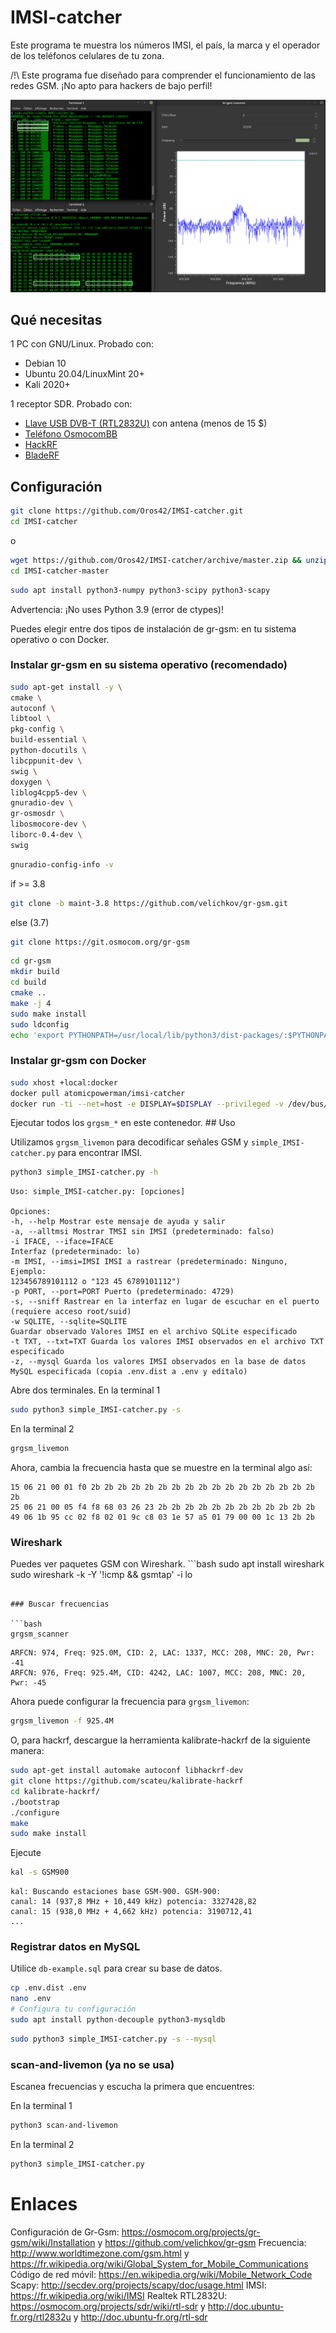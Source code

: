 # IMSI-catcher

Este programa te muestra los números IMSI, el país, la marca y el operador de los teléfonos celulares de tu zona.

/!\ Este programa fue diseñado para comprender el funcionamiento de las redes GSM. ¡No apto para hackers de bajo perfil!

![screenshot0](capture_simple_IMSI-catcher.png)

## Qué necesitas

1 PC con GNU/Linux. Probado con:
- Debian 10
- Ubuntu 20.04/LinuxMint 20+
- Kali 2020+

1 receptor SDR. Probado con:
- [Llave USB DVB-T (RTL2832U)](https://osmocom.org/projects/sdr/wiki/rtl-sdr) con antena (menos de 15 $)
- [Teléfono OsmocomBB](https://osmocom.org/projects/baseband/wiki/Phones)
- [HackRF](https://greatscottgadgets.com/hackrf/)
- [BladeRF](https://www.nuand.com/bladerf-2-0-micro/)

## Configuración

```bash
git clone https://github.com/Oros42/IMSI-catcher.git
cd IMSI-catcher
```
o
```bash
wget https://github.com/Oros42/IMSI-catcher/archive/master.zip && unzip -q master.zip
cd IMSI-catcher-master
```

```bash
sudo apt install python3-numpy python3-scipy python3-scapy
```
Advertencia: ¡No uses Python 3.9 (error de ctypes)!

Puedes elegir entre dos tipos de instalación de gr-gsm: en tu sistema operativo o con Docker.

### Instalar gr-gsm en su sistema operativo (recomendado)

```bash
sudo apt-get install -y \
cmake \
autoconf \
libtool \
pkg-config \
build-essential \
python-docutils \
libcppunit-dev \
swig \
doxygen \
liblog4cpp5-dev \
gnuradio-dev \
gr-osmosdr \
libosmocore-dev \
liborc-0.4-dev \
swig
```
```bash
gnuradio-config-info -v
```
if >= 3.8
```bash
git clone -b maint-3.8 https://github.com/velichkov/gr-gsm.git
```
else (3.7)
```bash
git clone https://git.osmocom.org/gr-gsm
```

```bash
cd gr-gsm
mkdir build
cd build
cmake ..
make -j 4
sudo make install
sudo ldconfig
echo 'export PYTHONPATH=/usr/local/lib/python3/dist-packages/:$PYTHONPATH' >> ~/.bashrc
```

### Instalar gr-gsm con Docker

```bash
sudo xhost +local:docker
docker pull atomicpowerman/imsi-catcher
docker run -ti --net=host -e DISPLAY=$DISPLAY --privileged -v /dev/bus/usb:/dev/bus/usb atomicpowerman/imsi-catcher bash
```
Ejecutar todos los `grgsm_*` en este contenedor. ## Uso

Utilizamos `grgsm_livemon` para decodificar señales GSM y `simple_IMSI-catcher.py` para encontrar IMSI.

```bash
python3 simple_IMSI-catcher.py -h
```
```
Uso: simple_IMSI-catcher.py: [opciones]

Opciones:
-h, --help Mostrar este mensaje de ayuda y salir
-a, --alltmsi Mostrar TMSI sin IMSI (predeterminado: falso)
-i IFACE, --iface=IFACE
Interfaz (predeterminado: lo)
-m IMSI, --imsi=IMSI IMSI a rastrear (predeterminado: Ninguno, Ejemplo:
123456789101112 o "123 45 6789101112")
-p PORT, --port=PORT Puerto (predeterminado: 4729)
-s, --sniff Rastrear en la interfaz en lugar de escuchar en el puerto
(requiere acceso root/suid)
-w SQLITE, --sqlite=SQLITE
Guardar observado Valores IMSI en el archivo SQLite especificado
-t TXT, --txt=TXT Guarda los valores IMSI observados en el archivo TXT especificado
-z, --mysql Guarda los valores IMSI observados en la base de datos MySQL especificada (copia .env.dist a .env y edítalo)
```

Abre dos terminales. En la terminal 1
```bash
sudo python3 simple_IMSI-catcher.py -s
```

En la terminal 2
```bash
grgsm_livemon
```
Ahora, cambia la frecuencia hasta que se muestre en la terminal algo así:
```
15 06 21 00 01 f0 2b 2b 2b 2b 2b 2b 2b 2b 2b 2b 2b 2b 2b 2b 2b 2b 2b 2b
25 06 21 00 05 f4 f8 68 03 26 23 2b 2b 2b 2b 2b 2b 2b 2b 2b 2b 2b 2b
49 06 1b 95 cc 02 f8 02 01 9c c8 03 1e 57 a5 01 79 00 00 1c 13 2b 2b
```

### Wireshark

Puedes ver paquetes GSM con Wireshark. ```bash
sudo apt install wireshark
sudo wireshark -k -Y '!icmp && gsmtap' -i lo
```

### Buscar frecuencias

```bash
grgsm_scanner
```
```
ARFCN: 974, Freq: 925.0M, CID: 2, LAC: 1337, MCC: 208, MNC: 20, Pwr: -41
ARFCN: 976, Freq: 925.4M, CID: 4242, LAC: 1007, MCC: 208, MNC: 20, Pwr: -45
```
Ahora puede configurar la frecuencia para `grgsm_livemon`:
```bash
grgsm_livemon -f 925.4M
```

O, para hackrf, descargue la herramienta kalibrate-hackrf de la siguiente manera:
```bash
sudo apt-get install automake autoconf libhackrf-dev
git clone https://github.com/scateu/kalibrate-hackrf
cd kalibrate-hackrf/
./bootstrap
./configure
make
sudo make install
```
Ejecute
```bash
kal -s GSM900
```
```
kal: Buscando estaciones base GSM-900. GSM-900:
canal: 14 (937,8 MHz + 10,449 kHz) potencia: 3327428,82
canal: 15 (938,0 MHz + 4,662 kHz) potencia: 3190712,41
...
```

### Registrar datos en MySQL

Utilice `db-example.sql` para crear su base de datos.

```bash
cp .env.dist .env
nano .env
# Configura tu configuración
sudo apt install python-decouple python3-mysqldb
```

```bash
sudo python3 simple_IMSI-catcher.py -s --mysql
```

### scan-and-livemon (ya no se usa)

Escanea frecuencias y escucha la primera que encuentres:

En la terminal 1
```bash
python3 scan-and-livemon
```

En la terminal 2
```bash
python3 simple_IMSI-catcher.py
```

# Enlaces

Configuración de Gr-Gsm: https://osmocom.org/projects/gr-gsm/wiki/Installation y https://github.com/velichkov/gr-gsm
Frecuencia: http://www.worldtimezone.com/gsm.html y https://fr.wikipedia.org/wiki/Global_System_for_Mobile_Communications
Código de red móvil: https://en.wikipedia.org/wiki/Mobile_Network_Code
Scapy: http://secdev.org/projects/scapy/doc/usage.html
IMSI: https://fr.wikipedia.org/wiki/IMSI
Realtek RTL2832U: https://osmocom.org/projects/sdr/wiki/rtl-sdr y http://doc.ubuntu-fr.org/rtl2832u y http://doc.ubuntu-fr.org/rtl-sdr
